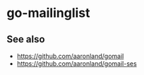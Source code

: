 # go-mailinglist

## See also

* https://github.com/aaronland/gomail
* https://github.com/aaronland/gomail-ses
